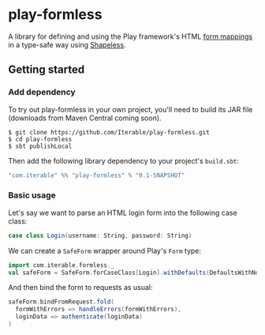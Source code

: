 # play-formless

A library for defining and using the Play framework's HTML
[form mappings](https://www.playframework.com/documentation/2.4.x/ScalaForms)
in a type-safe way using [Shapeless](https://github.com/milessabin/shapeless).

## Getting started

### Add dependency

To try out play-formless in your own project, you'll need to build its JAR file (downloads from
Maven Central coming soon).

```
$ git clone https://github.com/Iterable/play-formless.git
$ cd play-formless
$ sbt publishLocal
```

Then add the following library dependency to your project's `build.sbt`:

```scala
"com.iterable" %% "play-formless" % "0.1-SNAPSHOT"
```

### Basic usage

Let's say we want to parse an HTML login form into the following case class:

```scala
case class Login(username: String, password: String)
```

We can create a `SafeForm` wrapper around Play's `Form` type:

```scala
import com.iterable.formless._
val safeForm = SafeForm.forCaseClass[Login].withDefaults(DefaultsWithNonEmptyText)
```

And then bind the form to requests as usual:

```scala
safeForm.bindFromRequest.fold(
  formWithErrors => handleErrors(formWithErrors),
  loginData => authenticate(loginData)
)
```
